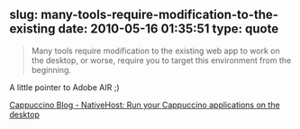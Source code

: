 slug: many-tools-require-modification-to-the-existing
date: 2010-05-16 01:35:51
type: quote
---

> Many tools require modification to the existing web app to work on the desktop, or worse, require you to target this environment from the beginning.

A little pointer to Adobe AIR ;) 

 [Cappuccino Blog - NativeHost: Run your Cappuccino applications on the desktop](http://cappuccino.org/discuss/2010/05/13/nativehost-run-your-cappuccino-applications-on-the-desktop/)
